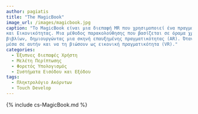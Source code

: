 ```yaml
---
author: pagiatis
title: "The MagicBook"
image_url: /images/magicbook.jpg
caption: "Το MagicBook είναι μια διεπαφή MR που χρησιμοποιεί ένα πραγματικό βιβλίο για να μεταφέρει απρόσκοπτα τους χρήστες μεταξύ Πραγματικότητας
και Εικονικότητας. Μια μέθοδος παρακολούθησης που βασίζεται σε όραμα χρησιμοποιείται για την επικάλυψη εικονικών μοντέλων σε πραγματικές σελίδες
βιβλίων, δημιουργώντας μια σκηνή επαυξημένης πραγματικότητας (AR). Όταν οι χρήστες βλέπουν μια σκηνή AR που τους ενδιαφέρει, μπορούν να εισέλθουν
μέσα σε αυτήν και να τη βιώσουν ως εικονική πραγματικότητα (VR)." 
categories:
  - Έξυπνες διεπαφές Χρήστη
  - Μελέτη Περίπτωσης
  - Φορετός Υπολογισμός
  - Συστήματα Εισόδου και Εξόδου
tags:
  - Πληκτρολόγιο Ακόρντων
  - Touch Develop
---
```


{% include cs-MagicBook.md %}


